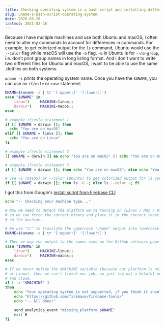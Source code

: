 ```yaml
---
title: Checking operating system in a bash script and installing different programs
slug: uname-s-bash-script-operating-system
date: 2020-06-28
lastmod: 2021-02-26
---
```


Because i have multiple machines and use both Ubuntu and macOS, I often need to alter my commands to account for differences in commands. For example, to get colorized output for the `ls` command, Ubuntu would use the `--color` flag while macOS will use the `-G` flag. `-G` in Ubuntu is for `--no-group`, i.e. don't print group names in long listing format. And i don't want to write two different files for Ubuntu and macOS, i want to be able to use the same .dotfiles on both systems.

`uname -s` prints the operating system name. Once you have the `$UNAME`, you can use an `if/esle` or `case` statement

```bash
UNAME=$(uname -s | tr '[:upper:]' '[:lower:]')
case "$UNAME" in
    linux*)     MACHINE=linux;;
    darwin*)    MACHINE=macos;;
esac

# example if/esle statement 1
if [[ $UNAME = darwin ]]; then
  echo "You are on macOS"
elif [[ $UNAME = linux ]]; then 
  echo "You are on Linux"
fi

# example if/esle statement 2
[[ $UNAME = darwin ]] && echo "You are on macOS" || echo "You are on macOS"

# example if/esle statement 3
if [[ $UNAME = darwin ]]; then echo "You are on macOS"; else echo "You are on macOS"; fi
```

```bash
# use -G (masOS) or --color (Ubuntu) to get colorized output for ls command
if [[ $UNAME = darwin ]]; then ls -G ~; else ls --color ~; fi
```

I got this from Google's [install script from Firebase CLI](https://firebase.tools/)


```bash
echo "-- Checking your machine type..."

# Now we need to detect the platform we're running on (Linux / Mac / Other)
# so we can fetch the correct binary and place it in the correct location
# on the machine.

# We use "tr" to translate the uppercase "uname" output into lowercase
UNAME=$(uname -s | tr '[:upper:]' '[:lower:]')

# Then we map the output to the names used on the Github releases page
case "$UNAME" in
    linux*)     MACHINE=linux;;
    darwin*)    MACHINE=macos;;
esac

# If we never define the $MACHINE variable (because our platform is neither Mac
# or Linux), then we can't finish our job, so just log out a helpful message
# and close.
if [ -z "$MACHINE" ]
then
    echo "Your operating system is not supported, if you think it should be please file a bug."
    echo "https://github.com/firebase/firebase-tools/"
    echo "-- All done!"

    send_analytics_event "missing_platform_$UNAME"
    exit 0
fi
```
